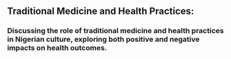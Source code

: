 ## Traditional Medicine and Health Practices:

### Discussing the role of traditional medicine and health practices in Nigerian culture, exploring both positive and negative impacts on health outcomes.

